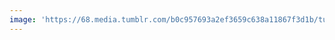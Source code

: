 ```yaml
---
image: 'https://68.media.tumblr.com/b0c957693a2ef3659c638a11867f3d1b/tumblr_n835gzWfzC1tbdx3so1_r1_1280.jpg'
---
```

